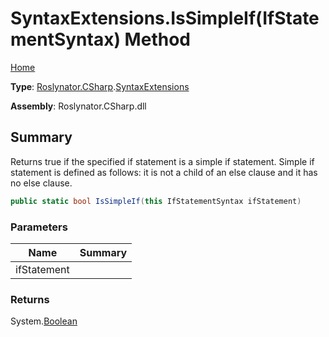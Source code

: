 # SyntaxExtensions\.IsSimpleIf\(IfStatementSyntax\) Method

[Home](../../../../README.md)

**Type**: [Roslynator.CSharp](../../README.md)\.[SyntaxExtensions](../README.md)

**Assembly**: Roslynator\.CSharp\.dll

## Summary

Returns true if the specified if statement is a simple if statement\.
Simple if statement is defined as follows: it is not a child of an else clause and it has no else clause\.

```csharp
public static bool IsSimpleIf(this IfStatementSyntax ifStatement)
```

### Parameters

| Name | Summary |
| ---- | ------- |
| ifStatement | |

### Returns

System\.[Boolean](https://docs.microsoft.com/en-us/dotnet/api/system.boolean)

